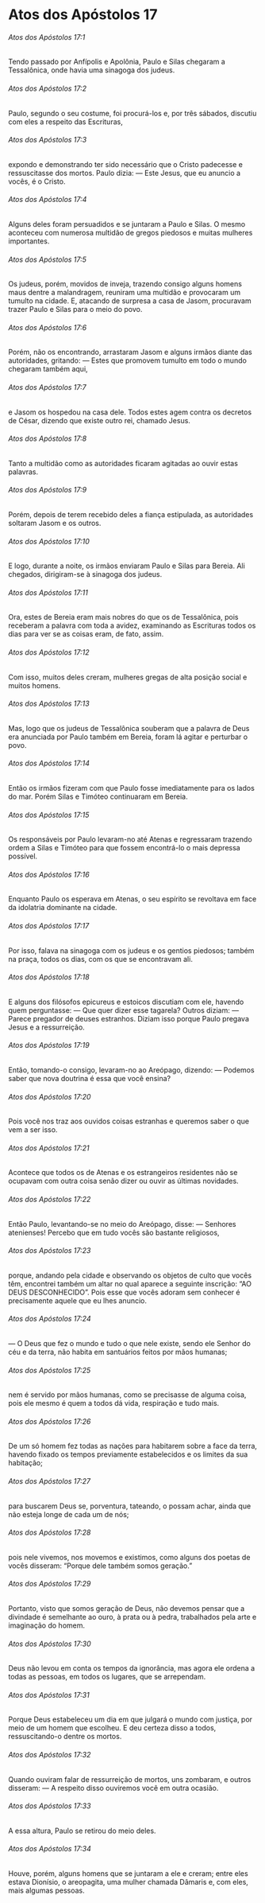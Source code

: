 # Atos dos Apóstolos 17

###### Atos dos Apóstolos 17:1

Tendo passado por Anfípolis e Apolônia, Paulo e Silas chegaram a Tessalônica, onde havia uma sinagoga dos judeus.

###### Atos dos Apóstolos 17:2

Paulo, segundo o seu costume, foi procurá-los e, por três sábados, discutiu com eles a respeito das Escrituras,

###### Atos dos Apóstolos 17:3

expondo e demonstrando ter sido necessário que o Cristo padecesse e ressuscitasse dos mortos. Paulo dizia: — Este Jesus, que eu anuncio a vocês, é o Cristo.

###### Atos dos Apóstolos 17:4

Alguns deles foram persuadidos e se juntaram a Paulo e Silas. O mesmo aconteceu com numerosa multidão de gregos piedosos e muitas mulheres importantes.

###### Atos dos Apóstolos 17:5

Os judeus, porém, movidos de inveja, trazendo consigo alguns homens maus dentre a malandragem, reuniram uma multidão e provocaram um tumulto na cidade. E, atacando de surpresa a casa de Jasom, procuravam trazer Paulo e Silas para o meio do povo.

###### Atos dos Apóstolos 17:6

Porém, não os encontrando, arrastaram Jasom e alguns irmãos diante das autoridades, gritando: — Estes que promovem tumulto em todo o mundo chegaram também aqui,

###### Atos dos Apóstolos 17:7

e Jasom os hospedou na casa dele. Todos estes agem contra os decretos de César, dizendo que existe outro rei, chamado Jesus.

###### Atos dos Apóstolos 17:8

Tanto a multidão como as autoridades ficaram agitadas ao ouvir estas palavras.

###### Atos dos Apóstolos 17:9

Porém, depois de terem recebido deles a fiança estipulada, as autoridades soltaram Jasom e os outros.

###### Atos dos Apóstolos 17:10

E logo, durante a noite, os irmãos enviaram Paulo e Silas para Bereia. Ali chegados, dirigiram-se à sinagoga dos judeus.

###### Atos dos Apóstolos 17:11

Ora, estes de Bereia eram mais nobres do que os de Tessalônica, pois receberam a palavra com toda a avidez, examinando as Escrituras todos os dias para ver se as coisas eram, de fato, assim.

###### Atos dos Apóstolos 17:12

Com isso, muitos deles creram, mulheres gregas de alta posição social e muitos homens.

###### Atos dos Apóstolos 17:13

Mas, logo que os judeus de Tessalônica souberam que a palavra de Deus era anunciada por Paulo também em Bereia, foram lá agitar e perturbar o povo.

###### Atos dos Apóstolos 17:14

Então os irmãos fizeram com que Paulo fosse imediatamente para os lados do mar. Porém Silas e Timóteo continuaram em Bereia.

###### Atos dos Apóstolos 17:15

Os responsáveis por Paulo levaram-no até Atenas e regressaram trazendo ordem a Silas e Timóteo para que fossem encontrá-lo o mais depressa possível.

###### Atos dos Apóstolos 17:16

Enquanto Paulo os esperava em Atenas, o seu espírito se revoltava em face da idolatria dominante na cidade.

###### Atos dos Apóstolos 17:17

Por isso, falava na sinagoga com os judeus e os gentios piedosos; também na praça, todos os dias, com os que se encontravam ali.

###### Atos dos Apóstolos 17:18

E alguns dos filósofos epicureus e estoicos discutiam com ele, havendo quem perguntasse: — Que quer dizer esse tagarela? Outros diziam: — Parece pregador de deuses estranhos. Diziam isso porque Paulo pregava Jesus e a ressurreição.

###### Atos dos Apóstolos 17:19

Então, tomando-o consigo, levaram-no ao Areópago, dizendo: — Podemos saber que nova doutrina é essa que você ensina?

###### Atos dos Apóstolos 17:20

Pois você nos traz aos ouvidos coisas estranhas e queremos saber o que vem a ser isso.

###### Atos dos Apóstolos 17:21

Acontece que todos os de Atenas e os estrangeiros residentes não se ocupavam com outra coisa senão dizer ou ouvir as últimas novidades.

###### Atos dos Apóstolos 17:22

Então Paulo, levantando-se no meio do Areópago, disse: — Senhores atenienses! Percebo que em tudo vocês são bastante religiosos,

###### Atos dos Apóstolos 17:23

porque, andando pela cidade e observando os objetos de culto que vocês têm, encontrei também um altar no qual aparece a seguinte inscrição: “AO DEUS DESCONHECIDO”. Pois esse que vocês adoram sem conhecer é precisamente aquele que eu lhes anuncio.

###### Atos dos Apóstolos 17:24

— O Deus que fez o mundo e tudo o que nele existe, sendo ele Senhor do céu e da terra, não habita em santuários feitos por mãos humanas;

###### Atos dos Apóstolos 17:25

nem é servido por mãos humanas, como se precisasse de alguma coisa, pois ele mesmo é quem a todos dá vida, respiração e tudo mais.

###### Atos dos Apóstolos 17:26

De um só homem fez todas as nações para habitarem sobre a face da terra, havendo fixado os tempos previamente estabelecidos e os limites da sua habitação;

###### Atos dos Apóstolos 17:27

para buscarem Deus se, porventura, tateando, o possam achar, ainda que não esteja longe de cada um de nós;

###### Atos dos Apóstolos 17:28

pois nele vivemos, nos movemos e existimos, como alguns dos poetas de vocês disseram: “Porque dele também somos geração.”

###### Atos dos Apóstolos 17:29

Portanto, visto que somos geração de Deus, não devemos pensar que a divindade é semelhante ao ouro, à prata ou à pedra, trabalhados pela arte e imaginação do homem.

###### Atos dos Apóstolos 17:30

Deus não levou em conta os tempos da ignorância, mas agora ele ordena a todas as pessoas, em todos os lugares, que se arrependam.

###### Atos dos Apóstolos 17:31

Porque Deus estabeleceu um dia em que julgará o mundo com justiça, por meio de um homem que escolheu. E deu certeza disso a todos, ressuscitando-o dentre os mortos.

###### Atos dos Apóstolos 17:32

Quando ouviram falar de ressurreição de mortos, uns zombaram, e outros disseram: — A respeito disso ouviremos você em outra ocasião.

###### Atos dos Apóstolos 17:33

A essa altura, Paulo se retirou do meio deles.

###### Atos dos Apóstolos 17:34

Houve, porém, alguns homens que se juntaram a ele e creram; entre eles estava Dionísio, o areopagita, uma mulher chamada Dâmaris e, com eles, mais algumas pessoas.

